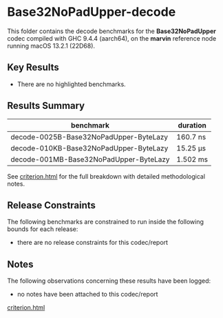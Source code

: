 # Base32NoPadUpper-decode

This folder contains the decode benchmarks for the **Base32NoPadUpper** codec compiled with GHC 9.4.4 (aarch64), on the 
**marvin** reference node running macOS 13.2.1 (22D68).

## Key Results

* There are no highlighted benchmarks.

## Results Summary

| benchmark                              | duration |
| -------------------------------------- | -------- |
| decode-0025B-Base32NoPadUpper-ByteLazy | 160.7 ns |
| decode-010KB-Base32NoPadUpper-ByteLazy | 15.25 μs |
| decode-001MB-Base32NoPadUpper-ByteLazy | 1.502 ms |

See [criterion.html](criterion.html) for the full breakdown with detailed methodological notes.

## Release Constraints

The following benchmarks are constrained to run inside the following bounds for each release:

* there are no release constraints for this codec/report

## Notes

The following observations concerning these results have been logged:
* no notes have been attached to this codec/report

[criterion.html](criterion.html)

